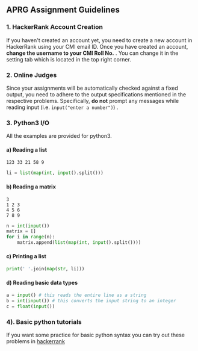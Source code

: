 ## APRG Assignment Guidelines 

### 1. HackerRank Account Creation

If you haven't created an account yet, you need to create a new account in HackerRank using your CMI email ID. Once you have created an account, **change the username to your CMI Roll No.** . You can change it in the setting tab which is located in the top right corner. 

### 2. Online Judges 

Since your assignments will be automatically checked against a fixed output, you need to adhere to the output specifications mentioned in the respective problems. Specifically, **do not** prompt any messages while reading input (i.e. `input("enter a number")`) .

### 3. Python3 I/O

All the examples are provided for python3. 

#### a) Reading a list

```
123 33 21 58 9
```

```python
li = list(map(int, input().split()))
```

#### b) Reading a matrix

```
3
1 2 3
4 5 6
7 8 9
```

```python
n = int(input())
matrix = []
for i in range(n):
	matrix.append(list(map(int, input().split())))
```

#### c) Printing a list

```python
print(' '.join(map(str, li)))
```

#### d)  Reading basic data types

```python
a = input() # this reads the entire line as a string
b = int(input()) # this converts the input string to an integer
c = float(input()) 
```

### 4). Basic python tutorials 

If you want some practice for basic python syntax you can try out these problems in [hackerrank](https://www.hackerrank.com/domains/python)